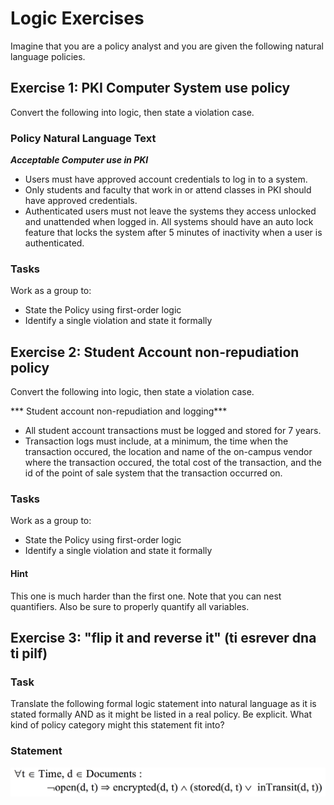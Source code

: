 # Logic Exercises
Imagine that you are a policy analyst and you are given the following natural language policies. 

## Exercise 1: PKI Computer System use policy
Convert the following into logic, then state a violation case.

### Policy Natural Language Text

***Acceptable Computer use in PKI***
- Users must have approved account credentials to log in to a system.
- Only students and faculty that work in or attend classes in PKI should have approved credentials.
- Authenticated users must not leave the systems they access unlocked and unattended when logged in. All systems should have an auto lock feature that locks the system after 5 minutes of inactivity when a user is authenticated. 

### Tasks
Work as a group to:
- State the Policy using first-order logic
- Identify a single violation and state it formally

## Exercise 2: Student Account non-repudiation policy
Convert the following into logic, then state a violation case.

*** Student account non-repudiation and logging***
- All student account transactions must be logged and stored for 7 years.
- Transaction logs must include, at a minimum, the time when the transaction occured, the location and name of the on-campus vendor where the transaction occured, the total cost of the transaction, and the id of the point of sale system that the transaction occurred on. 

### Tasks
Work as a group to:
- State the Policy using first-order logic
- Identify a single violation and state it formally

#### Hint 
This one is much harder than the first one. Note that you can nest quantifiers. Also be sure to properly quantify all variables.

## Exercise 3: "flip it and reverse it" (ti esrever dna ti pilf)

### Task
Translate the following formal logic statement into natural language as it is stated formally AND as it might be listed in a real policy. Be explicit. What kind of policy category might this statement fit into? 

### Statement
![](./logic-statement.png)


